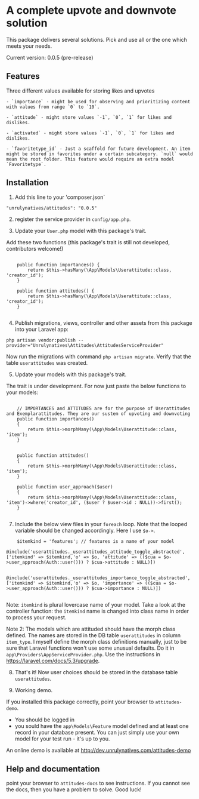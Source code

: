 # A complete upvote and downvote solution

This package delivers several solutions. Pick and use all or the one which meets your needs. 



Current version: 0.0.5 (pre-release) 



## Features

Three different values available for storing likes and upvotes


    - `importance` - might be used for observing and prioritizing content with values from range `0` to `10`.

    - `attitude` - might store values `-1`, `0`, `1` for likes and dislikes.

    - `activated` - might store values `-1`, `0`, `1` for likes and dislikes.

    - `favoritetype_id` - Just a scaffold for future development. An item might be stored in favorites under a certain subcategory. `null` would mean the root folder. This feature would require an extra model `Favoritetype`.




## Installation

1. Add this line to your 'composer.json`

`"unrulynatives/attitudes": "0.0.5"`

2. register the service provider in `config/app.php`.

3. Update your `User.php` model with this package's trait.

Add these two functions (this package's trait is still not developed, contributors welcome!)
```
    
    public function importances() {
        return $this->hasMany(\App\Models\Userattitude::class, 'creator_id');
    }
    
    public function attitudes() {
        return $this->hasMany(\App\Models\Userattitude::class, 'creator_id');
    }
        

```

4. Publish migrations, views, controller and other assets from this package into your Laravel app:

`php artisan vendor:publish --provider="Unrulynatives\Attitudes\AttitudesServiceProvider"`

Now run the migrations with command `php artisan migrate`. Verify that the table `userattitudes` was created.

5. Update your models with this package's trait.

The trait is under development. For now just paste the below functions to your models:

```

    // IMPORTANCES and ATTITUDES are for the purpose of Userattitudes and Exemplarattitudes. They are our sustem of upvoting and downvoting
    public function importances()
    {
        return $this->morphMany(\App\Models\Userattitude::class, 'item');
    }


    public function attitudes()
    {
        return $this->morphMany(\App\Models\Userattitude::class, 'item');
    }

    public function user_approach($user)
    {
        return $this->morphMany(\App\Models\Userattitude::class, 'item')->where('creator_id', ($user ? $user->id : NULL))->first();
    }


```


7. Include the below view files in your `foreach` loop. Note that the looped variable should be changed accordingly. Here I use `$o->`.

```
	$itemkind = 'features'; // features is a name of your model
    @include('userattitudes._userattitudes_attitude_toggle_abstracted', ['itemkind' => $itemkind,'o' => $o, 'attitude' => (($cua = $o->user_approach(Auth::user())) ? $cua->attitude : NULL)])

    @include('userattitudes._userattitudes_importance_toggle_abstracted', ['itemkind' => $itemkind,'o' => $o, 'importance' => (($cua = $o->user_approach(Auth::user())) ? $cua->importance : NULL)])


```
Note: `itemkind` is plural lovercase name of your model. Take a look at the controller function: the `itemkind` name is changed into class name in order to process your request.

Note 2: The models which are attituded should have the morph class defined. The names are stored in the DB table `userattitudes` in column `item_type`.
I myself define the morph class definitions manually, just to be sure that Laravel functions won't use some unusual defaults. 
Do it in `app\Providers\AppServiceProvider.php`. Use the instructions in https://laravel.com/docs/5.3/upgrade.



8. That's it! Now  user choices should be stored in the database table `userattitudes`.

9. Working demo. 

If you installed this package correctly, point your browser to `attitudes-demo`.
- You should be logged in
- you sould have the `app\Models\Feature` model defined and at least one record in your database present. You can just simply use your own model for your test run - it's up to you.

An online demo is available at http://dev.unrulynatives.com/attitudes-demo



## Help and documentation

point your browser to `attitudes-docs` to see instructions. If you cannot see the docs, then you have a problem to solve. Good luck!